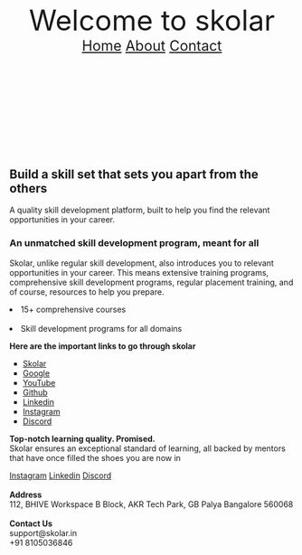 <!DOCTYPE html>
<html lang="en">
<head>
    <meta charset="UTF-8">
    <meta name="viewport" content="width=device-width, initial-scale=1.0">
    <title>Sematic HTML</title>
</head>
<body>
    <header style="font-size: 50px; text-align: center;"><br>Welcome to skolar<br>
            <nav style="font-size: 25px;">
                <a href="#home">Home</a>
                <a href="#about">About</a>
                <a href="#contact">Contact</a>
            </nav>
    </header>
    <main id="home">
        <article>
          <h2>Build a skill set that sets you apart from the others</h2>
          <p>A quality skill development platform, built to help you find the relevant opportunities in your career.</p>
        </article>
        <article>
            <h3>An unmatched skill development program, meant for all</h3>
            <p>Skolar, unlike regular skill development, also introduces you to relevant opportunities in your career. This means extensive training programs, comprehensive skill development programs, regular placement training, and of course, resources to help you prepare.<br>
                <li>15+ comprehensive courses </li><br>
                <li>Skill development programs for all domains</li></p>
        </article>
    </main>
    <aside id="about">
    <p><b>Here are the important links to go through skolar</b></p>
       <ul style="list-style-type: square;">
        <li><a href="https://live.skolar.in/student/classes">Skolar</a></li>
        <li><a href="https://www.google.co.in/">Google</a></li>
        <li><a href="https://www.youtube.com/">YouTube</a></li>
        <li><a href="https://github.com/">Github</a></li>
        <li><a href="https://www.linkedin.com/company/skolar-in/">Linkedin</a></li>
        <li><a href="https://instagram.com/skolar.in?igshid=YmMyMTA2M2Y=">Instagram</a></li>
        <li><a href="https://discord.gg/B4XMvCFYRd">Discord</a></li></ul> 
    </aside>
    <footer id="contact">
        <p><b>
        Top-notch learning quality. Promised.</b><br>
        Skolar ensures an exceptional standard of learning, all backed by mentors that have once filled the shoes you are now in</b> </p>
    <div>
       <a href="https://instagram.com/skolar.in?igshid=YmMyMTA2M2Y=">Instagram</a> 
       <a href="https://www.linkedin.com/company/skolar-in/">Linkedin</a>
       <a href="https://discord.gg/B4XMvCFYRd">Discord</a>
    </div><br>
       <b> Address </b><br>
        112, BHIVE Workspace B Block, AKR Tech Park, GB Palya Bangalore 560068 <br><br>
        <b>Contact Us</b><br>
        support@skolar.in <br>+91 8105036846
    </p>
    </footer>
</body>
</html>
